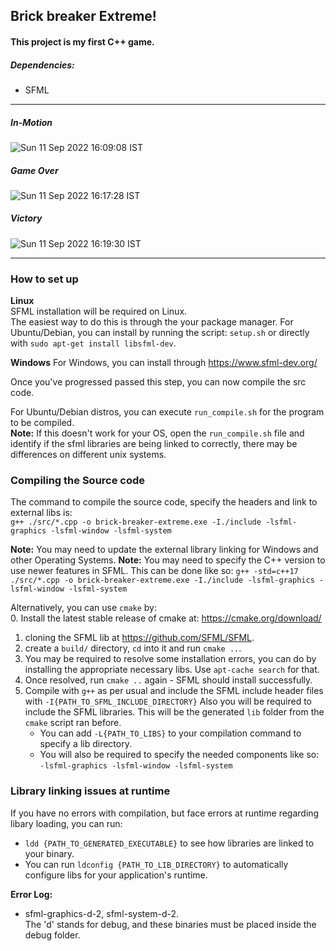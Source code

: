 ## Brick breaker Extreme!  
#### This project is my first **C++** game. 

##### Dependencies: 
- SFML

---

##### In-Motion
![Sun 11 Sep 2022 16:09:08 IST](https://user-images.githubusercontent.com/21260839/189535571-3ee54d46-833f-4303-bce8-5eae787aafe5.png)

##### Game Over
![Sun 11 Sep 2022 16:17:28 IST](https://user-images.githubusercontent.com/21260839/189535574-4d078b9a-7dfa-4f2a-a65e-936f27fdb8c2.png)

##### Victory
![Sun 11 Sep 2022 16:19:30 IST](https://user-images.githubusercontent.com/21260839/189535575-c374cb66-36d8-4d9d-a822-65a1318e09ef.png)


--- 

### How to set up
**Linux**  
SFML installation will be required on Linux.   
The easiest way to do this is through the your package manager. For Ubuntu/Debian, you can install by running the script: `setup.sh` or directly with `sudo apt-get install libsfml-dev`.

**Windows**
For Windows, you can install through https://www.sfml-dev.org/  

Once you've progressed passed this step, you can now compile the src code.  

For Ubuntu/Debian distros, you can execute `run_compile.sh` for the program to be compiled.  
**Note:** If this doesn't work for your OS, open the `run_compile.sh` file and identify if the sfml libraries are being linked to correctly,
there may be differences on different unix systems.

### Compiling the Source code
The command to compile the source code, specify the headers and link to external libs is:  
`g++ ./src/*.cpp -o brick-breaker-extreme.exe -I./include -lsfml-graphics -lsfml-window -lsfml-system`

**Note:** You may need to update the external library linking for Windows and other Operating Systems.
**Note:** You may need to specify the C++ version to use newer features in SFML. This can be done like so:
`g++ -std=c++17 ./src/*.cpp -o brick-breaker-extreme.exe -I./include -lsfml-graphics -lsfml-window -lsfml-system`

Alternatively, you can use `cmake` by:  
0. Install the latest stable release of cmake at: https://cmake.org/download/
1. cloning the SFML lib at https://github.com/SFML/SFML.  
2. create a `build/` directory, `cd` into it and run `cmake ..`.
3. You may be required to resolve some installation errors, you can do by installing
   the appropriate necessary libs. Use `apt-cache search` for that.
4. Once resolved, run `cmake ..` again - SFML should install successfully.
5. Compile with `g++` as per usual and include the SFML include header files with `-I{PATH_TO_SFML_INCLUDE_DIRECTORY}`
   Also you will be required to include the SFML libraries. This will be the generated `lib` folder from the `cmake` script ran before.  
   - You can add `-L{PATH_TO_LIBS}` to your compilation command to specify a lib directory.  
   - You will also be required to specify the needed components like so:   
   `-lsfml-graphics -lsfml-window -lsfml-system`

### Library linking issues at runtime
If you have no errors with compilation, but face errors at runtime regarding libary loading, you can run:  
- `ldd {PATH_TO_GENERATED_EXECUTABLE}` to see how libraries are linked to your binary.
- You can run `ldconfig {PATH_TO_LIB_DIRECTORY}` to automatically configure libs for your application's runtime.


**Error Log:**
- sfml-graphics-d-2, sfml-system-d-2.  
  The 'd' stands for debug, and 
  these binaries must be placed inside the debug folder. 
